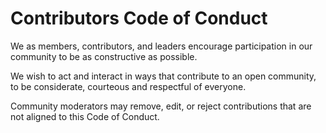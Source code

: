 # Contributors Code of Conduct

We as members, contributors, and leaders encourage participation in our community to be as constructive as possible.

We wish to act and interact in ways that contribute to an open community, to be considerate, courteous and respectful of everyone.

Community moderators may remove, edit, or reject contributions that are not aligned to this Code of Conduct.
